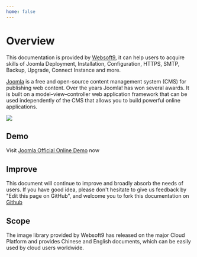 ```yaml
---
home: false
---
```


# Overview

This documentation is provided by [Websoft9](https://www.websoft9.com/), it can help users to acquire skills of Joomla Deployment, Installation, Configuration, HTTPS, SMTP, Backup, Upgrade, Connect Instance and more.

[Joomla](https://joomla.org/) is a free and open-source content management system (CMS) for publishing web content. Over the years Joomla! has won several awards. It is built on a model–view–controller web application framework that can be used independently of the CMS that allows you to build powerful online applications.

![](https://libs.websoft9.com/Websoft9/DocsPicture/zh/joomla/joomla-gui-websoft9.jpg)

## Demo

Visit [Joomla Official Online Demo](https://launch.joomla.org/) now

## Improve

This document will continue to improve and broadly absorb the needs of users. If you have good idea, please don't hesitate to give us feedback by "Edit this page on GitHub", and welcome you to fork this documentation on [Github](https://github.com/Websoft9/ansible-joomla)

## Scope

The image library provided by Websoft9 has released on the major Cloud Platform and provides Chinese and English documents, which can be easily used by cloud users worldwide.